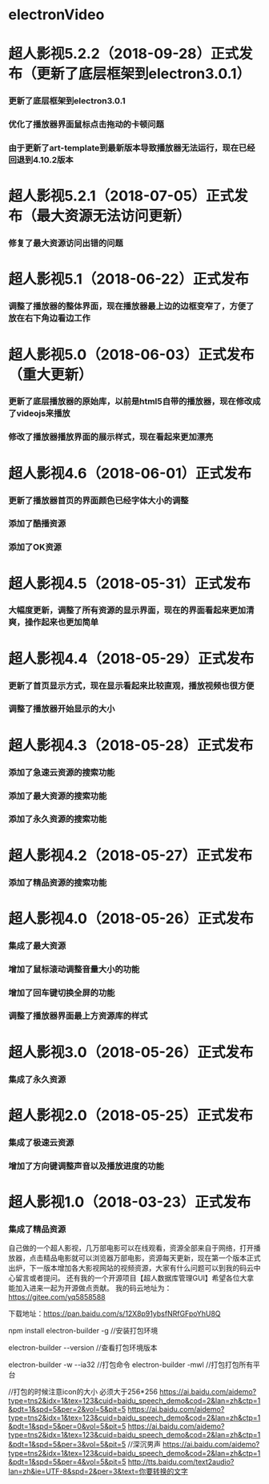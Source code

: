 # electronVideo
# 超人影视5.2.2（2018-09-28）正式发布（更新了底层框架到electron3.0.1）
### 更新了底层框架到electron3.0.1
### 优化了播放器界面鼠标点击拖动的卡顿问题
### 由于更新了art-template到最新版本导致播放器无法运行，现在已经回退到4.10.2版本

# 超人影视5.2.1（2018-07-05）正式发布（最大资源无法访问更新）
### 修复了最大资源访问出错的问题

# 超人影视5.1（2018-06-22）正式发布
### 调整了播放器的整体界面，现在播放器最上边的边框变窄了，方便了放在右下角边看边工作

# 超人影视5.0（2018-06-03）正式发布（重大更新）
### 更新了底层播放器的原始库，以前是html5自带的播放器，现在修改成了videojs来播放
### 修改了播放器播放界面的展示样式，现在看起来更加漂亮

# 超人影视4.6（2018-06-01）正式发布
### 更新了播放器首页的界面颜色已经字体大小的调整
### 添加了酷播资源
### 添加了OK资源

# 超人影视4.5（2018-05-31）正式发布
### 大幅度更新，调整了所有资源的显示界面，现在的界面看起来更加清爽，操作起来也更加简单

# 超人影视4.4（2018-05-29）正式发布
### 更新了首页显示方式，现在显示看起来比较直观，播放视频也很方便
### 调整了播放器开始显示的大小

# 超人影视4.3（2018-05-28）正式发布
### 添加了急速云资源的搜索功能
### 添加了最大资源的搜索功能
### 添加了永久资源的搜索功能

# 超人影视4.2（2018-05-27）正式发布
### 添加了精品资源的搜索功能

# 超人影视4.0（2018-05-26）正式发布
### 集成了最大资源
### 增加了鼠标滚动调整音量大小的功能
### 增加了回车键切换全屏的功能
### 调整了播放器界面最上方资源库的样式

# 超人影视3.0（2018-05-26）正式发布
### 集成了永久资源

# 超人影视2.0（2018-05-25）正式发布
### 集成了极速云资源
### 增加了方向键调整声音以及播放进度的功能

# 超人影视1.0（2018-03-23）正式发布
### 集成了精品资源

自己做的一个超人影视，几万部电影可以在线观看，资源全部来自于网络，打开播放器，点击精品电影就可以浏览器万部电影，资源每天更新，现在第一个版本正式出炉，下一版本增加各大影视网站的视频资源，大家有什么问题可以到我的码云中心留言或者提问。
还有我的一个开源项目【超人数据库管理GUI】希望各位大拿能加入进来一起为开源做点贡献。
我的码云地址为：https://gitee.com/yq5858588


下载地址：https://pan.baidu.com/s/12X8p91ybsfNRfGFpoYhU8Q

npm install electron-builder -g  //安装打包环境

electron-builder --version  //查看打包环境版本

electron-builder -w --ia32     //打包命令
electron-builder -mwl     //打包打包所有平台


//打包的时候注意icon的大小  必须大于256*256
https://ai.baidu.com/aidemo?type=tns2&idx=1&tex=123&cuid=baidu_speech_demo&cod=2&lan=zh&ctp=1&pdt=1&spd=5&per=2&vol=5&pit=5
https://ai.baidu.com/aidemo?type=tns2&idx=1&tex=123&cuid=baidu_speech_demo&cod=2&lan=zh&ctp=1&pdt=1&spd=5&per=0&vol=5&pit=5
https://ai.baidu.com/aidemo?type=tns2&idx=1&tex=123&cuid=baidu_speech_demo&cod=2&lan=zh&ctp=1&pdt=1&spd=5&per=3&vol=5&pit=5 //深沉男声
https://ai.baidu.com/aidemo?type=tns2&idx=1&tex=123&cuid=baidu_speech_demo&cod=2&lan=zh&ctp=1&pdt=1&spd=5&per=4&vol=5&pit=5
http://tts.baidu.com/text2audio?lan=zh&ie=UTF-8&spd=2&per=3&text=你要转换的文字